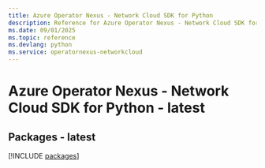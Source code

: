 ```yaml
---
title: Azure Operator Nexus - Network Cloud SDK for Python
description: Reference for Azure Operator Nexus - Network Cloud SDK for Python
ms.date: 09/01/2025
ms.topic: reference
ms.devlang: python
ms.service: operatornexus-networkcloud
---
```

# Azure Operator Nexus - Network Cloud SDK for Python - latest
## Packages - latest
[!INCLUDE [packages](operator-nexus---network-cloud-index.md)]
